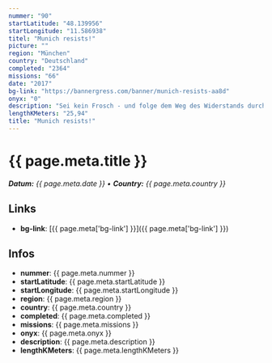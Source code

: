 ```yaml
---
nummer: "90"
startLatitude: "48.139956"
startLongitude: "11.586938"
titel: "Munich resists!"
picture: ""
region: "München"
country: "Deutschland"
completed: "2364"
missions: "66"
date: "2017"
bg-link: "https://bannergress.com/banner/munich-resists-aa8d"
onyx: "0"
description: "Sei kein Frosch - und folge dem Weg des Widerstands durch die bayerische Landeshauptstadt!"
lengthKMeters: "25,94"
title: "Munich resists!"
---
```


# {{ page.meta.title }}
_**Datum:** {{ page.meta.date }} • **Country:** {{ page.meta.country }}_

## Links
- **bg-link**: [{{ page.meta['bg-link'] }}]({{ page.meta['bg-link'] }})

## Infos
- **nummer**: {{ page.meta.nummer }}
- **startLatitude**: {{ page.meta.startLatitude }}
- **startLongitude**: {{ page.meta.startLongitude }}
- **region**: {{ page.meta.region }}
- **country**: {{ page.meta.country }}
- **completed**: {{ page.meta.completed }}
- **missions**: {{ page.meta.missions }}
- **onyx**: {{ page.meta.onyx }}
- **description**: {{ page.meta.description }}
- **lengthKMeters**: {{ page.meta.lengthKMeters }}

